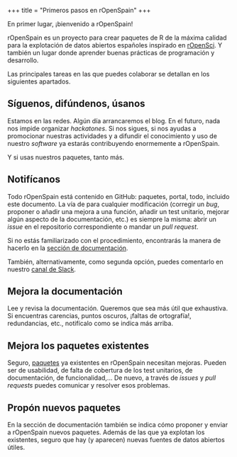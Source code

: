 +++
title = "Primeros pasos en rOpenSpain"
+++

En primer lugar, ¡bienvenido a rOpenSpain!

rOpenSpain es un proyecto para crear paquetes de R de la máxima calidad para la explotación de datos abiertos españoles inspirado en [rOpenSci](http://ropensci.org). Y también un lugar donde aprender buenas prácticas de programación y desarrollo.

Las principales tareas en las que puedes colaborar se detallan en los siguientes apartados.


## Síguenos, difúndenos, úsanos

Estamos en las redes. Algún día arrancaremos el blog. En el futuro, nada nos impide organizar _hackatones_. Si nos sigues, si nos ayudas a promocionar nuestras actividades y a difundir el conocimiento y uso de nuestro _software_ ya estarás contribuyendo enormemente a rOpenSpain.

Y si usas nuestros paquetes, tanto más.


## Notifícanos

Todo rOpenSpain está contenido en GitHub: paquetes, portal, todo, incluido este documento. La vía de para cualquier modificación (corregir un _bug_, proponer o añadir una mejora a una función, añadir un test unitario, mejorar algún aspecto de la documentación, etc.) es siempre la misma: abrir un _issue_ en el repositorio correspondiente o mandar un _pull request_.

Si no estás familiarizado con el procedimiento, encontrarás la manera de hacerlo en la [sección de documentación](../../docs).

También, alternativamente, como segunda opción, puedes comentarlo en nuestro [canal de Slack](https://join.slack.com/t/ropenspain/shared_invite/zt-ky2e8y2u-frfWuDzHdy1jNLUVyjp0~Q).


## Mejora la documentación

Lee y revisa la documentación. Queremos que sea más útil que exhaustiva. Si encuentras carencias, puntos oscuros, ¡faltas de ortografía!, redundancias, etc., notifícalo como se indica más arriba.


## Mejora los paquetes existentes

Seguro, [paquetes](../../paquetes) ya existentes en rOpenSpain necesitan mejoras. Pueden ser de usabilidad, de falta de cobertura de los test unitarios, de documentación, de funcionalidad,... De nuevo, a través de _issues_ y _pull requests_ puedes comunicar y resolver esos problemas.


## Propón nuevos paquetes

En la sección de documentación también se indica cómo proponer y enviar a rOpenSpain nuevos paquetes. Además de las que ya explotan los existentes, seguro que hay (y aparecen) nuevas fuentes de datos abiertos útiles.
